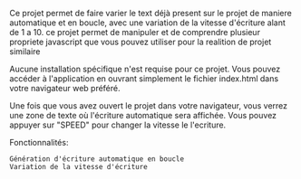 Ce projet permet de faire varier le  text déjà present sur le projet de maniere automatique et en boucle, avec une variation de la vitesse d'écriture alant de 1 a 10. ce projet permet de manipuler et de comprendre plusieur propriete  javascript que vous pouvez utiliser pour la realition de projet similaire

Aucune installation spécifique n'est requise pour ce projet. Vous pouvez accéder à l'application en ouvrant simplement le fichier index.html dans votre navigateur web préféré.

Une fois que vous avez ouvert le projet dans votre navigateur, vous verrez une zone de texte où l'écriture automatique sera affichée. Vous pouvez appuyer sur "SPEED" pour changer la vitesse le l'ecriture.

Fonctionnalités:

    Génération d'écriture automatique en boucle
    Variation de la vitesse d'écriture 
